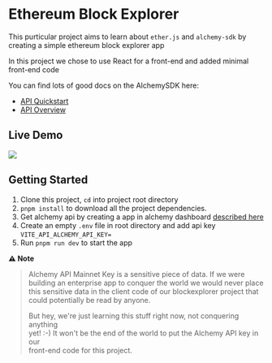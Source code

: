 # Ethereum Block Explorer
  


This purticular project aims to learn about `ether.js` and `alchemy-sdk` by creating a simple ethereum block explorer app

In this project we chose to use React for a front-end and added minimal front-end code


You can find lots of good docs on the AlchemySDK here:
  * [API Quickstart](https://docs.alchemy.com/reference/alchemy-sdk-quickstart)
  * [API Overview](https://docs.alchemy.com/reference/api-overview)


## Live Demo
<a href="https://ethereum-block-explorer-beta.vercel.app/" target="_blank"><img src="https://img.shields.io/badge/Vercel-000000?style=for-the-badge&logo=vercel&logoColor=white" /></a>


## Getting Started

1. Clone this project, `cd` into project root directory
2. `pnpm install` to download all the project dependencies.
3. Get alchemy api by creating a app in alchemy dashboard [described here](https://docs.alchemy.com/reference/api-overview)
4. Create an empty `.env` file in root directory and add api key `VITE_API_ALCHEMY_API_KEY=`
5. Run `pnpm run dev` to start the app


**⚠️ Note**

> Alchemy API Mainnet Key is a sensitive piece of data. If we were\
> building an enterprise app to conquer the world we would never place\
> this sensitive data in the client code of our blockexplorer project that\
> could potentially be read by anyone.
>
> But hey, we're just learning this stuff right now, not conquering anything\
> yet! :-) It won't be the end of the world to put the Alchemy API key in our\
> front-end code for this project.


